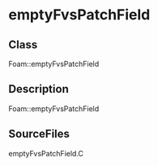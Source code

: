 # emptyFvsPatchField 
## Class
Foam::emptyFvsPatchField

## Description
Foam::emptyFvsPatchField

## SourceFiles
emptyFvsPatchField.C

